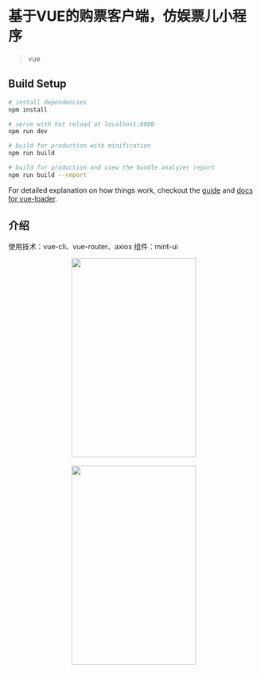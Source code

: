 # 基于VUE的购票客户端，仿娱票儿小程序

> vue 

## Build Setup

``` bash
# install dependencies
npm install

# serve with hot reload at localhost:8080
npm run dev

# build for production with minification
npm run build

# build for production and view the bundle analyzer report
npm run build --report

```

For detailed explanation on how things work, checkout the [guide](http://vuejs-templates.github.io/webpack/) and [docs for vue-loader](http://vuejs.github.io/vue-loader).
## 介绍
使用技术：vue-cli、vue-router、axios
组件：mint-ui

<div align=center><img width="250" height="400" src="http://image.bloggeng.com/gitblog/img.png"/></div>
<br/>
<div align=center><img width="250" height="400" src="http://image.bloggeng.com/gitblog/ying.png""/></div>

